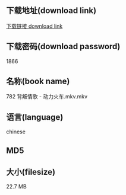 ## 下载地址(download link)
[下载链接 download link](https://tutu365.netlify.app/?s=782+%E8%83%8C%E5%8F%9B%E6%83%85%E6%AD%8C+-+%E5%8A%A8%E5%8A%9B%E7%81%AB%E8%BD%A6.mkv)

## 下载密码(download password)
1866

## 名称(book name)
782 背叛情歌 - 动力火车.mkv.mkv

## 语言(language)
chinese

## MD5


## 大小(filesize)
22.7 MB
